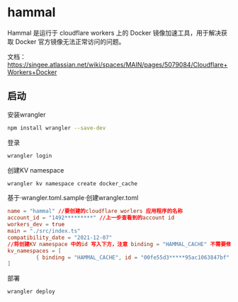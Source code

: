 # hammal

Hammal 是运行于 cloudflare workers 上的 Docker 镜像加速工具，用于解决获取 Docker 官方镜像无法正常访问的问题。

文档： https://singee.atlassian.net/wiki/spaces/MAIN/pages/5079084/Cloudflare+Workers+Docker 


## 启动

安装wrangler

```bash
npm install wrangler --save-dev
```

登录

```bash
wrangler login
```

创建KV namespace

```bash
wrangler kv namespace create docker_cache
```

基于·wrangler.toml.sample·创建wrangler.toml

```toml
name = "hammal" //要创建的cloudflare worlers 应用程序的名称
account_id = "1492*********" //上一步查看到的account id
workers_dev = true
main = "./src/index.ts"
compatibility_date = "2021-12-07"
//将创建KV namespace 中的id 写入下方，注意 binding = "HAMMAL_CACHE" 不需要修改
kv_namespaces = [
         { binding = "HAMMAL_CACHE", id = "00fe55d3*****95ac1063847bf" }
]
```

部署

```bash
wrangler deploy
```

